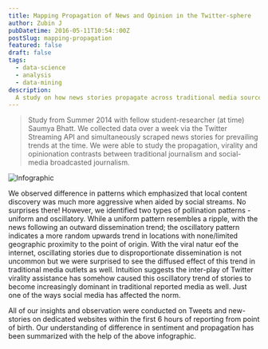 ```yaml
---
title: Mapping Propagation of News and Opinion in the Twitter-sphere
author: Zubin J
pubDatetime: 2016-05-11T10:54::00Z
postSlug: mapping-propagation
featured: false
draft: false
tags:
  - data-science
  - analysis
  - data-mining
description:
  A study on how news stories propagate across traditional media sources vs. Twitter
---
```


> Study from Summer 2014 with fellow student-researcher (at time) Saumya Bhatt. We collected data over a week via the Twitter Streaming API and simultaneously scraped news stories for prevailing trends at the time. We were able to study the propagation, virality and opinionation contrasts between traditional journalism and social-media broadcasted journalism.

![Infographic](/assets/images/twittersphere.png)

We observed difference in patterns which emphasized that local content discovery was much more aggressive when aided by social streams. No surprises there! However, we identified two types of pollination patterns - uniform and oscillatory. While a uniform pattern resembles a ripple, with the news following an outward dissemination trend; the oscillatory pattern indicates a more random upwards trend in locations with none/limited geographic proximity to the point of origin. With the viral natur eof the internet, oscillating stories due to disproportionate dissemination is not uncommon but we were surprised to see the diffused effect of this trend in traditional media outlets as well. Intuition suggests the inter-play of Twitter virality assistance has somehow caused this oscillatory trend of stories to become increasingly dominant in traditional reported media as well. Just one of the ways social media has affected the norm.

All of our insights and observation were conducted on Tweets and new-stories on dedicated websites within the first 6 hours of reporting from point of birth. Our understanding of difference in sentiment and propagation has been summarized with the help of the above infographic.
